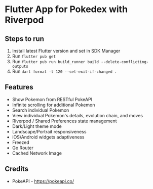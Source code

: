 # Flutter App for Pokedex with Riverpod

## Steps to run
1. Install latest Flutter version and set in SDK Manager
2. Run `flutter pub get`
3. Run `flutter pub run build_runner build --delete-conflicting-outputs`
4. Run `dart format -l 120 --set-exit-if-changed .`

## Features
- Show Pokemon from RESTful PokeAPI
- Infinite scrolling for additional Pokemon
- Search individual Pokemon
- View individual Pokemon's details, evolution chain, and moves
- Riverpod / Shared Preferences state management
- Dark/Light theme mode
- Landscape/Portrait responsiveness
- iOS/Android widgets adaptiveness
- Freezed
- Go Router
- Cached Network Image

## Credits
- PokeAPI - https://pokeapi.co/
